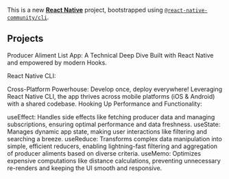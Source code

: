 This is a new [**React Native**](https://reactnative.dev) project, bootstrapped using [`@react-native-community/cli`](https://github.com/react-native-community/cli).

## Projects


Producer Aliment List App: A Technical Deep Dive
Built with React Native and empowered by modern Hooks.

React Native CLI:

Cross-Platform Powerhouse: Develop once, deploy everywhere! Leveraging React Native CLI, the app thrives across mobile platforms (iOS & Android) with a shared codebase.
Hooking Up Performance and Functionality:

useEffect: Handles side effects like fetching producer data and managing subscriptions, ensuring optimal performance and data freshness.
useState: Manages dynamic app state, making user interactions like filtering and searching a breeze.
useReduce: Transforms complex data manipulation into simple, efficient reducers, enabling lightning-fast filtering and aggregation of producer aliments based on diverse criteria.
useMemo: Optimizes expensive computations like distance calculations, preventing unnecessary re-renders and keeping the UI smooth and responsive.

